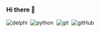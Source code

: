 ### Hi there 👋

![delphi](https://img.shields.io/badge/-Delphi-535458?style=flat&logo=delphi)&nbsp;
![python](https://img.shields.io/badge/-Python-535458?style=flat&logo=python)&nbsp;
![git](https://img.shields.io/badge/-Git-535458?style=flat&logo=git)&nbsp;
![gitHub](https://img.shields.io/badge/-GitHub-535458?style=flat&logo=github)&nbsp;

<!--
**lxxxv/lxxxv** is a ✨ _special_ ✨ repository because its `README.md` (this file) appears on your GitHub profile.

Here are some ideas to get you started:

- 🔭 I’m currently working on ...
- 🌱 I’m currently learning ...
- 👯 I’m looking to collaborate on ...
- 🤔 I’m looking for help with ...
- 💬 Ask me about ...
- 📫 How to reach me: ...
- 😄 Pronouns: ...
- ⚡ Fun fact: ...
-->
